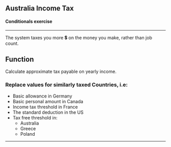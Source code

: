## Australia Income Tax

#### Conditionals exercise

---

The system taxes you more :heavy_dollar_sign: on the money you make, rather than job count.

## Function

Calculate approximate tax payable on yearly income.


### Replace values for similarly taxed Countries, i.e: 

- Basic allowance in Germany
- Basic personal amount in Canada
- Income tax threshold in France
- The standard deduction in the US
- Tax free threshold in:
    - Australia
    - Greece
    - Poland

---